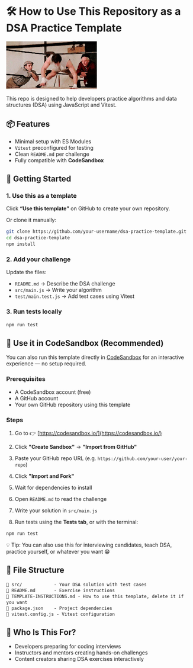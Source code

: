 # 🛠️ How to Use This Repository as a DSA Practice Template

![Practice](./assets/rocky.gif)

This repo is designed to help developers practice algorithms and data structures (DSA) using JavaScript and Vitest.

## 📦 Features

- Minimal setup with ES Modules
- `Vitest` preconfigured for testing
- Clean `README.md` per challenge
- Fully compatible with **CodeSandbox**

## 🚀 Getting Started

### 1. Use this as a template

Click **“Use this template”** on GitHub to create your own repository.

Or clone it manually:

```bash
git clone https://github.com/your-username/dsa-practice-template.git
cd dsa-practice-template
npm install
```

### 2. Add your challenge

Update the files:

- `README.md` → Describe the DSA challenge
- `src/main.js` → Write your algorithm
- `test/main.test.js` → Add test cases using Vitest

### 3. Run tests locally

```bash
npm run test
```

## 🧪 Use it in CodeSandbox (Recommended)

You can also run this template directly in [CodeSandbox](https://codesandbox.io/) for an interactive experience — no setup required.

### Prerequisites

- A CodeSandbox account (free)
- A GitHub account
- Your own GitHub repository using this template

### Steps

1. Go to 👉 [https://codesandbox.io/](https://codesandbox.io/)

2. Click **"Create Sandbox"** → **"Import from GitHub"**

3. Paste your GitHub repo URL (e.g. `https://github.com/your-user/your-repo`)

4. Click **"Import and Fork"**

5. Wait for dependencies to install

6. Open `README.md` to read the challenge

7. Write your solution in `src/main.js`

8. Run tests using the **Tests tab**, or with the terminal:

```bash
npm run test
```

💡 Tip: You can also use this for interviewing candidates, teach DSA, practice yourself, or whatever you want 😁

## 📁 File Structure

```
📁 src/            - Your DSA solution with test cases
📄 README.md       - Exercise instructions
📄 TEMPLATE-INSTRUCTIONS.md - How to use this template, delete it if you want
📄 package.json    - Project dependencies
📄 vitest.config.js - Vitest configuration
```

## 👥 Who Is This For?

- Developers preparing for coding interviews
- Instructors and mentors creating hands-on challenges
- Content creators sharing DSA exercises interactively
